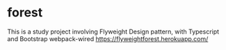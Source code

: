 # forest

This is a study project involving Flyweight Design pattern, with Typescript and Bootstrap webpack-wired
https://flyweightforest.herokuapp.com/